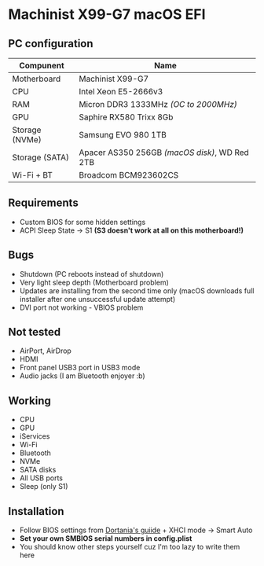 # Machinist X99-G7 macOS EFI

## PC configuration
| Compunent | Name |
| - | - |
| Motherboard | Machinist X99-G7 |
| CPU | Intel Xeon E5-2666v3 |
| RAM | Micron DDR3 1333MHz *(OC to 2000MHz)* |
| GPU | Saphire RX580 Trixx 8Gb | 
| Storage (NVMe) | Samsung EVO 980 1TB |
| Storage (SATA) | Apacer AS350 256GB *(macOS disk)*, WD Red 2TB |
| Wi-Fi + BT | Broadcom BCM923602CS |

## Requirements
* Custom BIOS for some hidden settings
* ACPI Sleep State -> S1 **(S3 doesn't work at all on this motherboard!)**

## Bugs
* Shutdown (PC reboots instead of shutdown)
* Very light sleep depth (Motherboard problem)
* Updates are installing from the second time only (macOS downloads full installer after one unsuccessful update attempt)
* DVI port not working - VBIOS problem

## Not tested
* AirPort, AirDrop
* HDMI
* Front panel USB3 port in USB3 mode
* Audio jacks (I am Bluetooth enjoyer :b)

## Working
* CPU
* GPU
* iServices
* Wi-Fi
* Bluetooth
* NVMe
* SATA disks
* All USB ports
* Sleep (only S1)

## Installation
* Follow BIOS settings from [Dortania's guiide](https://dortania.github.io/OpenCore-Install-Guide/config-HEDT/haswell-e.html#intel-bios-settings) + XHCI mode -> Smart Auto
* **Set your own SMBIOS serial numbers in config.plist**
* You should know other steps yourself cuz I'm too lazy to write them here
